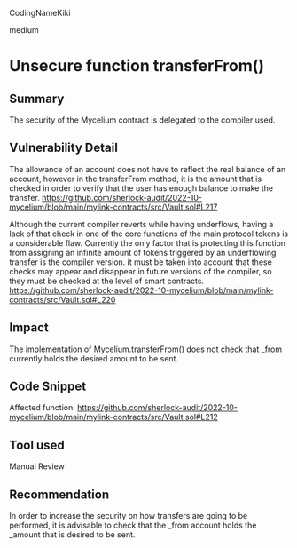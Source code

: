 CodingNameKiki

medium

# Unsecure function transferFrom()

## Summary
The security of the Mycelium contract is delegated to the compiler used.

## Vulnerability Detail
The allowance of an account does not have to reflect the real balance of an account, however in the transferFrom method, it is the amount that is checked in order to verify that the user has enough balance to make the transfer.
https://github.com/sherlock-audit/2022-10-mycelium/blob/main/mylink-contracts/src/Vault.sol#L217

Although the current compiler reverts while having underflows, having a lack of that check in one of the core functions of the main protocol tokens is a considerable flaw. Currently the only factor that is protecting this function from assigning an infinite amount of tokens triggered by an underflowing transfer is the compiler version. it must be taken into account that these checks may appear and disappear in future versions of the compiler, so they must be checked at the level of smart contracts.
https://github.com/sherlock-audit/2022-10-mycelium/blob/main/mylink-contracts/src/Vault.sol#L220

## Impact
The implementation of Mycelium.transferFrom() does not check that _from currently holds the desired amount to be sent.

## Code Snippet
Affected function: https://github.com/sherlock-audit/2022-10-mycelium/blob/main/mylink-contracts/src/Vault.sol#L212

## Tool used

Manual Review

## Recommendation
In order to increase the security on how transfers are going to be performed, it is advisable to check that the _from account holds the _amount that is desired to be sent.